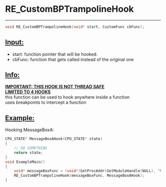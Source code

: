 # RE_CustomBPTrampolineHook
---
```cpp
void RE_CustomBPTrampolineHook(void* start, CustomFunc cbFunc);
```

## <ins>Input:</ins>
* start: function pointer that will be hooked.
* cbFunc: function that gets called instead of the original one

## <ins>Info:</ins>
<ins>**IMPORTANT: THIS HOOK IS NOT THREAD SAFE<br>LIMITED TO 4 HOOKS**<br></ins>
this function can be used to hook anywhere inside a function<br>
uses breakpoints to intercept a function


## <ins>Example:</ins>
Hooking MessageBoxA:
```cpp
CPU_STATE* MessageBoxAHook(CPU_STATE* state)
{
    // DO SOMETHING
    return state;
}
void ExampleMain()
{
    void* messageBoxFunc = (void*)GetProcAddr(GetModuleHandle(NULL), "MessageBoxA");
    RE_CustomBPTrampolineHook(messageBoxFunc, MessageBoxAHook);
}
```


